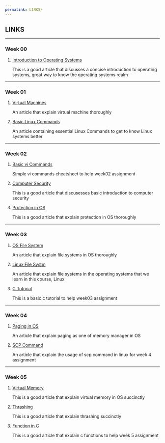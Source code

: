 ```yaml
---
permalink: LINKS/
---
```


## LINKS
___
### Week 00

1. [Introduction to Operating Systems](https://eng.libretexts.org/Courses/Delta_College/Introduction_to_Operating_Systems/02%3A_The_Basics_-_An_Overview/2.01%3A_Introduction_to_Operating_Systems)

    This is a good article that discusses a concise introduction to operating systems, great way to know the operating systems realm

___
### Week 01

1. [Virtual Machines](https://www.ibm.com/topics/virtual-machines)

    An article that explain virtual machine thoroughly

2. [Basic Linux Commands](https://www.hostinger.com/tutorials/linux-commands)

    An article containing essential Linux Commands to get to know Linux systems better

___
### Week 02

1. [Basic vi Commands](https://www.cs.colostate.edu/helpdocs/vi.html)

    Simple vi commands cheatsheet to help week02 assignment

2. [Computer Security](https://bootcamp.berkeley.edu/blog/what-is-computer-security/)

    This is a good article that discusesses basic introduction to computer security

3. [Protection in OS](https://www.geeksforgeeks.org/protection-in-os-domain-of-protection-association-authentication/) 

    This is a good article that explain protection in OS thoroughly

___
### Week 03

1. [OS File System](https://www.guru99.com/file-systems-operating-system.html)

    An article that explain file systems in OS thoroughly
   
2. [Linux File Systm](https://www.geeksforgeeks.org/linux-file-system/)

    An article that explain file systems in the operating systems that we learn in this course, Linux
   
4. [C Tutorial](https://www.tutorialspoint.com/cprogramming/)

    This is a basic c tutorial to help week03 assignment
   
___
### Week 04

1. [Paging in OS](https://www.geeksforgeeks.org/paging-in-operating-system/)

    An article that explain paging as one of memory manager in OS
   
2. [SCP Command](https://www.geeksforgeeks.org/scp-command-in-linux-with-examples/)

    An article that explain the usage of scp command in linux for week 4 assignment
   
___
### Week 05

1. [Virtual Memory](https://www.geeksforgeeks.org/virtual-memory-in-operating-system/)

    This is a good article that explain virtual memory in OS succinctly
   
2. [Thrashing](https://www.javatpoint.com/what-is-thrash)

    This is a good article that explain thrashing succinctly

3. [Function in C](https://www.geeksforgeeks.org/c-functions/)

    This is a good article that explain c functions to help week 5 assignment
